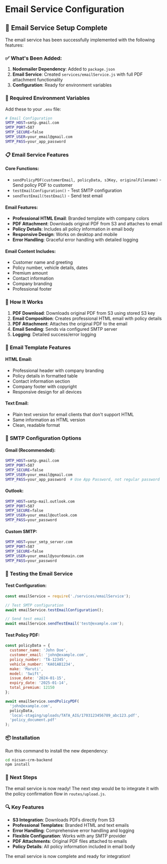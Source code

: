 # Email Service Configuration

## 📧 **Email Service Setup Complete**

The email service has been successfully implemented with the following features:

### ✅ **What's Been Added:**

1. **Nodemailer Dependency**: Added to `package.json`
2. **Email Service**: Created `services/emailService.js` with full PDF attachment functionality
3. **Configuration**: Ready for environment variables

### 🔧 **Required Environment Variables**

Add these to your `.env` file:

```bash
# Email Configuration
SMTP_HOST=smtp.gmail.com
SMTP_PORT=587
SMTP_SECURE=false
SMTP_USER=your_email@gmail.com
SMTP_PASS=your_app_password
```

### 📋 **Email Service Features**

#### **Core Functions:**
- `sendPolicyPDF(customerEmail, policyData, s3Key, originalFilename)` - Send policy PDF to customer
- `testEmailConfiguration()` - Test SMTP configuration
- `sendTestEmail(testEmail)` - Send test email

#### **Email Features:**
- **Professional HTML Email**: Branded template with company colors
- **PDF Attachment**: Downloads original PDF from S3 and attaches to email
- **Policy Details**: Includes all policy information in email body
- **Responsive Design**: Works on desktop and mobile
- **Error Handling**: Graceful error handling with detailed logging

#### **Email Content Includes:**
- Customer name and greeting
- Policy number, vehicle details, dates
- Premium amount
- Contact information
- Company branding
- Professional footer

### 🎯 **How It Works**

1. **PDF Download**: Downloads original PDF from S3 using stored S3 key
2. **Email Composition**: Creates professional HTML email with policy details
3. **PDF Attachment**: Attaches the original PDF to the email
4. **Email Sending**: Sends via configured SMTP server
5. **Logging**: Detailed success/error logging

### 📧 **Email Template Features**

#### **HTML Email:**
- Professional header with company branding
- Policy details in formatted table
- Contact information section
- Company footer with copyright
- Responsive design for all devices

#### **Text Email:**
- Plain text version for email clients that don't support HTML
- Same information as HTML version
- Clean, readable format

### 🔧 **SMTP Configuration Options**

#### **Gmail (Recommended):**
```bash
SMTP_HOST=smtp.gmail.com
SMTP_PORT=587
SMTP_SECURE=false
SMTP_USER=your_email@gmail.com
SMTP_PASS=your_app_password  # Use App Password, not regular password
```

#### **Outlook:**
```bash
SMTP_HOST=smtp-mail.outlook.com
SMTP_PORT=587
SMTP_SECURE=false
SMTP_USER=your_email@outlook.com
SMTP_PASS=your_password
```

#### **Custom SMTP:**
```bash
SMTP_HOST=your_smtp_server.com
SMTP_PORT=587
SMTP_SECURE=false
SMTP_USER=your_email@yourdomain.com
SMTP_PASS=your_password
```

### 🧪 **Testing the Email Service**

#### **Test Configuration:**
```javascript
const emailService = require('./services/emailService');

// Test SMTP configuration
await emailService.testEmailConfiguration();

// Send test email
await emailService.sendTestEmail('test@example.com');
```

#### **Test Policy PDF:**
```javascript
const policyData = {
  customer_name: 'John Doe',
  customer_email: 'john@example.com',
  policy_number: 'TA-12345',
  vehicle_number: 'KA01AB1234',
  make: 'Maruti',
  model: 'Swift',
  issue_date: '2024-01-15',
  expiry_date: '2025-01-14',
  total_premium: 12150
};

await emailService.sendPolicyPDF(
  'john@example.com',
  policyData,
  'local-staging/uploads/TATA_AIG/1703123456789_abc123.pdf',
  'policy_document.pdf'
);
```

### 📦 **Installation**

Run this command to install the new dependency:

```bash
cd nicsan-crm-backend
npm install
```

### 🎯 **Next Steps**

The email service is now ready! The next step would be to integrate it with the policy confirmation flow in `routes/upload.js`.

### 🔍 **Key Features**

- **S3 Integration**: Downloads PDFs directly from S3
- **Professional Templates**: Branded HTML and text emails
- **Error Handling**: Comprehensive error handling and logging
- **Flexible Configuration**: Works with any SMTP provider
- **PDF Attachments**: Original PDF files attached to emails
- **Policy Details**: All policy information included in email body

The email service is now complete and ready for integration!
